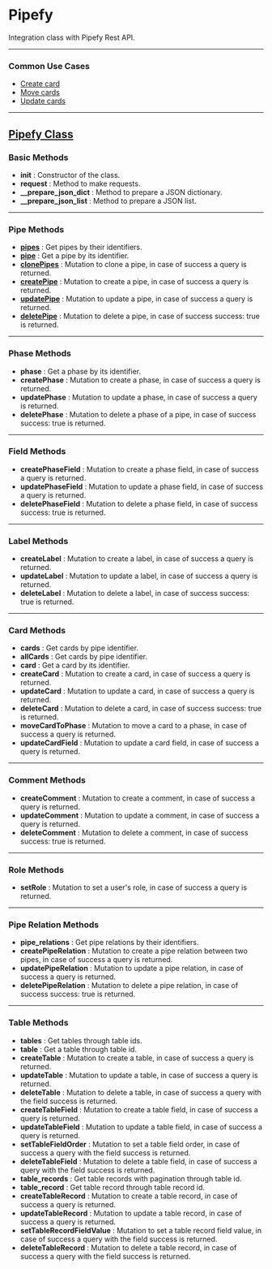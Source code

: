 # Pipefy
Integration class with Pipefy Rest API.

---

### **Common Use Cases**
- [Create card](https://github.com/filipecarbonera/Pipefy/blob/main/create_card.py)
- [Move cards](https://github.com/filipecarbonera/Pipefy/blob/main/move_cards.py)
- [Update cards](https://github.com/filipecarbonera/Pipefy/blob/main/update_cards.py)

---

## [Pipefy Class](https://github.com/filipecarbonera/Pipefy/blob/main/pipefy_classes.py)

### Basic Methods
- **__init__** : Constructor of the class.
- **request** : Method to make requests.
- **__prepare_json_dict** : Method to prepare a JSON dictionary.
- **__prepare_json_list** : Method to prepare a JSON list.

---

### Pipe Methods
- [**pipes**](https://github.com/filipecarbonera/Pipefy/blob/991055403d6f750a57ad86ee9a5c7f3a4e93e04d/pipefy_classes.py#L49) : Get pipes by their identifiers.
- [**pipe**](https://github.com/filipecarbonera/Pipefy/blob/991055403d6f750a57ad86ee9a5c7f3a4e93e04d/pipefy_classes.py#L61) : Get a pipe by its identifier.
- [**clonePipes**](https://github.com/filipecarbonera/Pipefy/blob/991055403d6f750a57ad86ee9a5c7f3a4e93e04d/pipefy_classes.py#L73) : Mutation to clone a pipe, in case of success a query is returned.
- [**createPipe**](https://github.com/filipecarbonera/Pipefy/blob/991055403d6f750a57ad86ee9a5c7f3a4e93e04d/pipefy_classes.py#L85) : Mutation to create a pipe, in case of success a query is returned.
- [**updatePipe**](https://github.com/filipecarbonera/Pipefy/blob/991055403d6f750a57ad86ee9a5c7f3a4e93e04d/pipefy_classes.py#L116) : Mutation to update a pipe, in case of success a query is returned.
- [**deletePipe**](https://github.com/filipecarbonera/Pipefy/blob/991055403d6f750a57ad86ee9a5c7f3a4e93e04d/pipefy_classes.py#L151) : Mutation to delete a pipe, in case of success success: true is returned.

---

### Phase Methods
- **phase** : Get a phase by its identifier.
- **createPhase** : Mutation to create a phase, in case of success a query is returned.
- **updatePhase** : Mutation to update a phase, in case of success a query is returned.
- **deletePhase** : Mutation to delete a phase of a pipe, in case of success success: true is returned.

---

### Field Methods
- **createPhaseField** : Mutation to create a phase field, in case of success a query is returned.
- **updatePhaseField** : Mutation to update a phase field, in case of success a query is returned.
- **deletePhaseField** : Mutation to delete a phase field, in case of success success: true is returned.

---

### Label Methods
- **createLabel** : Mutation to create a label, in case of success a query is returned.
- **updateLabel** : Mutation to update a label, in case of success a query is returned.
- **deleteLabel** : Mutation to delete a label, in case of success success: true is returned.

---

### Card Methods
- **cards** : Get cards by pipe identifier.
- **allCards** : Get cards by pipe identifier.
- **card** : Get a card by its identifier.
- **createCard** : Mutation to create a card, in case of success a query is returned.
- **updateCard** : Mutation to update a card, in case of success a query is returned.
- **deleteCard** : Mutation to delete a card, in case of success success: true is returned.
- **moveCardToPhase** : Mutation to move a card to a phase, in case of success a query is returned.
- **updateCardField** : Mutation to update a card field, in case of success a query is returned.

---

### Comment Methods
- **createComment** : Mutation to create a comment, in case of success a query is returned.
- **updateComment** : Mutation to update a comment, in case of success a query is returned.
- **deleteComment** : Mutation to delete a comment, in case of success success: true is returned.

---

### Role Methods
- **setRole** : Mutation to set a user's role, in case of success a query is returned.

---

### Pipe Relation Methods
- **pipe_relations** : Get pipe relations by their identifiers.
- **createPipeRelation** : Mutation to create a pipe relation between two pipes, in case of success a query is returned.
- **updatePipeRelation** : Mutation to update a pipe relation, in case of success a query is returned.
- **deletePipeRelation** : Mutation to delete a pipe relation, in case of success success: true is returned.

---

### Table Methods
- **tables** : Get tables through table ids.
- **table** : Get a table through table id.
- **createTable** : Mutation to create a table, in case of success a query is returned.
- **updateTable** : Mutation to update a table, in case of success a query is returned.
- **deleteTable** : Mutation to delete a table, in case of success a query with the field success is returned.
- **createTableField** : Mutation to create a table field, in case of success a query is returned.
- **updateTableField** : Mutation to update a table field, in case of success a query is returned.
- **setTableFieldOrder** : Mutation to set a table field order, in case of success a query with the field success is returned.
- **deleteTableField** : Mutation to delete a table field, in case of success a query with the field success is returned.
- **table_records** : Get table records with pagination through table id.
- **table_record** : Get table record through table record id.
- **createTableRecord** : Mutation to create a table record, in case of success a query is returned.
- **updateTableRecord** : Mutation to update a table record, in case of success a query is returned.
- **setTableRecordFieldValue** : Mutation to set a table record field value, in case of success a query with the field success is returned.
- **deleteTableRecord** : Mutation to delete a table record, in case of success a query with the field success is returned.
